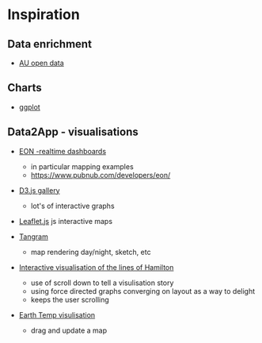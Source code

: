 # Inspiration

## Data enrichment

  - [AU open data](https://data.gov.au/)

## Charts

  - [ggplot](http://ggplot.yhathq.com/)

## Data2App - visualisations

  - [EON -realtime dashboards](https://github.com/pubnub/eon)
    - in particular mapping examples
    - https://www.pubnub.com/developers/eon/

  - [D3.js gallery](https://github.com/d3/d3/wiki/Gallery)
    - lot's of interactive graphs

  - [Leaflet.js](https://leafletjs.com/) js interactive maps

  - [Tangram](https://mapzen.com/products/tangram/)
    - map rendering day/night, sketch, etc

  - [Interactive visualisation of the lines of Hamilton](https://pudding.cool/2017/03/hamilton/index.html)
    - use of scroll down to tell a visulisation story
    - using force directed graphs converging on layout as a way to
      delight
    - keeps the user scrolling

  - [Earth Temp visulisation](http://halftone.co/projects/temperatures/)
    - drag and update a map

